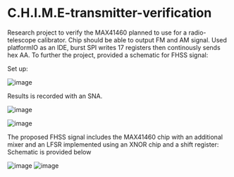 # C.H.I.M.E-transmitter-verification
Research project to verify the MAX41460 planned to use for a radio-telescope calibrator. Chip should be able to output FM and AM signal.
Used platformIO as an IDE, burst SPI writes 17 registers then continously sends hex AA. To further the project, provided a schematic for FHSS signal:


Set up:

![image](https://user-images.githubusercontent.com/32754336/114271700-99095780-99c7-11eb-8e4b-578389c29b80.png)

Results is recorded with an SNA.

![image](https://user-images.githubusercontent.com/32754336/114271707-a292bf80-99c7-11eb-8efc-16d602dbf990.png)

![image](https://user-images.githubusercontent.com/32754336/114271711-a6264680-99c7-11eb-96ae-dffb79bc8c58.png)





The proposed FHSS signal includes the MAX41460 chip with an additional mixer and an LFSR implemented using an XNOR chip and a shift register: Schematic is provided below

![image](https://user-images.githubusercontent.com/32754336/114274163-0cb06200-99d2-11eb-81b2-3736f52ef8eb.png)
![image](https://user-images.githubusercontent.com/32754336/114274172-11751600-99d2-11eb-9256-a568794f98f4.png)
